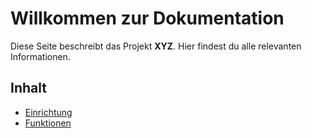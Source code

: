 # Willkommen zur Dokumentation
Diese Seite beschreibt das Projekt **XYZ**. Hier findest du alle relevanten Informationen.

## Inhalt
- [Einrichtung](docs/setup.md)
- [Funktionen](docs/features.md)